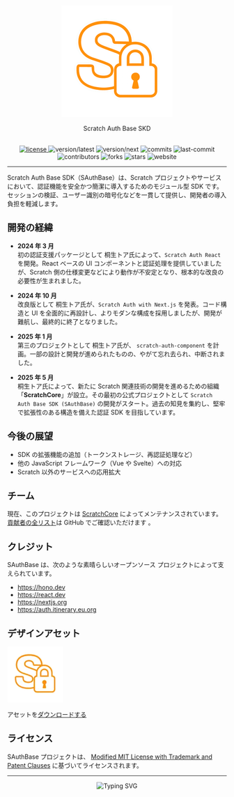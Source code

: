 <div align="center">
  <img src="./assets/brand/sauthbase/logo-nobg.256x256.png"/>
</div>

<p align="center">Scratch Auth Base SKD</p>

<br/>

<div align="center">
  <a href="https://github.com/scratchcore/sauthbase/blob/main/LICENSE">
    <img alt="license" src="https://img.shields.io/npm/l/sauthbase?style=flat-square"/>
  </a>
  <a>
    <img alt="version/latest" src="https://img.shields.io/npm/v/sauthbase/latest?style=flat-square"/>
  </a>
  <a>
    <img alt="version/next" src="https://img.shields.io/npm/v/sauthbase/next?style=flat-square"/>
  </a>
  <a>
    <img alt="commits" src="https://img.shields.io/github/commit-activity/t/scratchcore/sauthbase?style=flat-square"/>
  </a>
  <a>
    <img alt="last-commit" src="https://img.shields.io/github/last-commit/scratchcore/sauthbase?style=flat-square"/>
  </a>
  <a>
    <img alt="contributors" src="https://img.shields.io/github/contributors/scratchcore/sauthbase?style=flat-square"/>
  </a>
  <a>
    <img alt="forks" src="https://img.shields.io/github/forks/scratchcore/sauthbase?style=flat-square"/>
  </a>
  <a>
    <img alt="stars" src="https://img.shields.io/github/stars/scratchcore/sauthbase?style=flat-square"/>
  </a>
  <a>
    <img alt="website" src="https://img.shields.io/website?url=https%3A%2F%2Fsauthbase.scratchcore.org%2F&style=flat-square"/>
  </a>
</div>

---

Scratch Auth Base SDK（SAuthBase）は、Scratch プロジェクトやサービスにおいて、認証機能を安全かつ簡潔に導入するためのモジュール型 SDK です。セッションの検証、ユーザー識別の暗号化などを一貫して提供し、開発者の導入負担を軽減します。

## 開発の経緯

- **2024 年 3 月**  
  初の認証支援パッケージとして 桐生トア氏によって、`Scratch Auth React` を開発。React ベースの UI コンポーネントと認証処理を提供していましたが、Scratch 側の仕様変更などにより動作が不安定となり、根本的な改良の必要性が生まれました。

- **2024 年 10 月**  
  改良版として 桐生トア氏が、`Scratch Auth with Next.js` を発表。コード構造と UI を全面的に再設計し、よりモダンな構成を採用しましたが、開発が難航し、最終的に終了となりました。

- **2025 年 1 月**  
  第三のプロジェクトとして 桐生トア氏が、 `scratch-auth-component` を計画。一部の設計と開発が進められたものの、やがて忘れ去られ、中断されました。

- **2025 年 5 月**  
  桐生トア氏によって、新たに Scratch 関連技術の開発を進めるための組織「**ScratchCore**」が設立。その最初の公式プロジェクトとして `Scratch Auth Base SDK (SAuthBase)` の開発がスタート。過去の知見を集約し、堅牢で拡張性のある構造を備えた認証 SDK を目指しています。

## 今後の展望

- SDK の拡張機能の追加（トークンストレージ、再認証処理など）
- 他の JavaScript フレームワーク（Vue や Svelte）への対応
- Scratch 以外のサービスへの応用拡大

## チーム

現在、このプロジェクトは [ScratchCore](https://github.com/scratchcore) によってメンテナンスされています。[貢献者の全リスト](https://github.com/scratchcore/sauthbase/graphs/contributors)は GitHub でご確認いただけます 。

## クレジット

SAuthBase は、次のような素晴らしいオープンソース プロジェクトによって支えられています。

- https://hono.dev
- https://react.dev
- https://nextjs.org
- https://auth.itinerary.eu.org

## デザインアセット

![Logo](/assets/brand/sauthbase/logo-nobg.128x128.webp)

アセットを[ダウンロードする](/assets/brand/sauthbase.zip)

## ライセンス

SAuthBase プロジェクトは、 [Modified MIT License with Trademark and Patent Clauses](/license) に基づいてライセンスされます。

---

<div align="center">
<a>
<img src="https://readme-typing-svg.demolab.com?font=Fira+Code&size=40&pause=1000&color=F7BF00&vCenter=true&width=900&height=60&lines=Scratch+Auth+Base+SDK+by+ScratchCore" alt="Typing SVG" />
</a>
</div>
